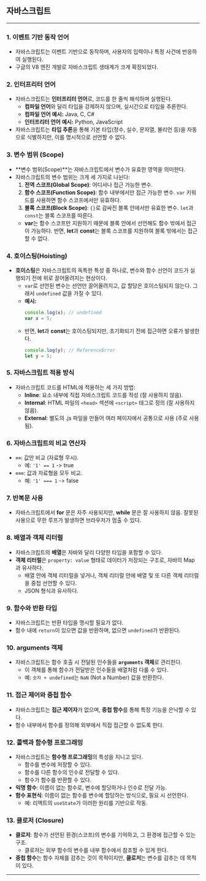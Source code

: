 ## 자바스크립트

---

### 1. **이벤트 기반 동작 언어**
   - 자바스크립트는 이벤트 기반으로 동작하며, 사용자의 입력이나 특정 사건에 반응하여 실행된다.
   - 구글의 V8 엔진 개발로 자바스크립트 생태계가 크게 확장되었다.

### 2. **인터프리터 언어**
   - 자바스크립트는 **인터프리터 언어**로, 코드를 한 줄씩 해석하며 실행된다. 
     - **컴파일 언어**와 달리 타입을 강제하지 않으며, 실시간으로 타입을 추론한다.
     - **컴파일 언어 예시:** Java, C, C#
     - **인터프리터 언어 예시:** Python, JavaScript
   - 자바스크립트는 **타입 추론**을 통해 기본 타입(정수, 실수, 문자열, 불리언 등)을 자동으로 식별하지만, 이를 명시적으로 선언할 수 없다.

### 3. **변수 범위 (Scope)**
   - **변수 범위(Scope)**는 자바스크립트에서 변수가 유효한 영역을 의미한다.
   - 자바스크립트의 변수 범위는 크게 세 가지로 나뉜다:
     1. **전역 스코프(Global Scope)**: 어디서나 접근 가능한 변수.
     2. **함수 스코프(Function Scope)**: 함수 내부에서만 접근 가능한 변수. `var` 키워드를 사용하면 함수 스코프에서만 유효하다.
     3. **블록 스코프(Block Scope)**: `{}`로 감싸진 블록 안에서만 유효한 변수. `let`과 `const`는 블록 스코프를 따른다.
     - **var**는 함수 스코프만 지원하기 때문에 블록 안에서 선언해도 함수 밖에서 접근이 가능하다. 반면, **let**과 **const**는 블록 스코프를 지원하여 블록 밖에서는 접근할 수 없다.

### 4. **호이스팅(Hoisting)**
   - **호이스팅**은 자바스크립트의 독특한 특성 중 하나로, 변수와 함수 선언이 코드가 실행되기 전에 위로 끌어올려지는 현상이다.
     - `var`로 선언된 변수는 선언만 끌어올려지고, 값 할당은 호이스팅되지 않는다. 그래서 `undefined` 값을 가질 수 있다.
     - **예시:**
       ```javascript
       console.log(x); // undefined
       var x = 5;
       ```
     - 반면, **let**과 **const**는 호이스팅되지만, 초기화되기 전에 접근하면 오류가 발생한다.
       ```javascript
       console.log(y); // ReferenceError
       let y = 5;
       ```

### 5. **자바스크립트 적용 방식**
   - 자바스크립트 코드를 HTML에 적용하는 세 가지 방법:
     - **Inline**: 요소 내부에 직접 자바스크립트 코드를 작성 (잘 사용하지 않음).
     - **Internal**: HTML 파일의 `<head>` 섹션에 `<script>` 태그로 정의 (잘 사용하지 않음).
     - **External**: 별도의 .js 파일을 만들어 여러 페이지에서 공통으로 사용 (주로 사용됨).

### 6. **자바스크립트의 비교 연산자**
   - **`==`**: 값만 비교 (자료형 무시).
     - 예: `'1' == 1` -> true
   - **`===`**: 값과 자료형을 모두 비교.
     - 예: `'1' === 1` -> false

### 7. **반복문 사용**
   - 자바스크립트에서 **for** 문은 자주 사용되지만, **while** 문은 잘 사용하지 않음. 잘못된 사용으로 무한 루프가 발생하면 브라우저가 멈출 수 있다.

### 8. **배열과 객체 리터럴**
   - 자바스크립트의 **배열**은 자바와 달리 다양한 타입을 포함할 수 있다.
   - **객체 리터럴**은 `property: value` 형태로 데이터가 저장되는 구조로, 자바의 Map과 유사하다.
     - 배열 안에 객체 리터럴을 넣거나, 객체 리터럴 안에 배열 및 또 다른 객체 리터럴을 중첩 선언할 수 있다.
     - JSON 형식과 유사하다.

### 9. **함수와 반환 타입**
   - 자바스크립트는 반환 타입을 명시할 필요가 없다.
   - 함수 내에 `return`이 있으면 값을 반환하며, 없으면 `undefined`가 반환된다.

### 10. **arguments 객체**
   - 자바스크립트는 함수 호출 시 전달된 인수들을 **`arguments` 객체**로 관리한다.
     - 이 객체를 통해 함수가 전달받은 인수들을 배열처럼 다룰 수 있다.
     - 예: `숫자 + undefined`는 `NaN` (Not a Number) 값을 반환한다.

### 11. **접근 제어와 중첩 함수**
   - 자바스크립트는 **접근 제어자**가 없으며, **중첩 함수**를 통해 특정 기능을 은닉할 수 있다.
   - 함수 내부에서 함수를 정의해 외부에서 직접 접근할 수 없도록 한다.

### 12. **콜백과 함수형 프로그래밍**
   - 자바스크립트는 **함수형 프로그래밍**의 특성을 지니고 있다.
     - 함수를 변수에 저장할 수 있다.
     - 함수를 다른 함수의 인수로 전달할 수 있다.
     - 함수가 함수를 반환할 수 있다.
   - **익명 함수**: 이름이 없는 함수로, 변수에 할당하거나 인수로 전달 가능.
   - **함수 표현식**: 이름이 없는 함수를 변수에 할당하는 방식으로, 필요 시 선언한다.
     - 예: 리액트의 `useState`가 이러한 원리를 기반으로 작동.

### 13. **클로저 (Closure)**
   - **클로저**: 함수가 선언된 환경(스코프)의 변수를 기억하고, 그 환경에 접근할 수 있는 구조.
     - 클로저는 외부 함수의 변수를 내부 함수에서 참조할 수 있게 한다.
   - **중첩 함수**는 함수 자체를 감추는 것이 목적이지만, **클로저**는 변수를 감추는 데 목적이 있다.

---
